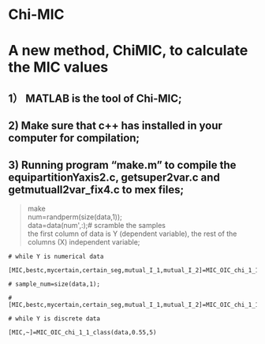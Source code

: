# Chi-MIC
# A new method, ChiMIC, to calculate the MIC values

## 1） MATLAB is the tool of Chi-MIC;    
## 2)  Make sure that c++ has installed in your computer for compilation;   
## 3)  Running program “make.m” to compile the equipartitionYaxis2.c, getsuper2var.c and getmutualI2var_fix4.c to mex files;
> make  
> num=randperm(size(data,1));   
> data=data(num',:);# scramble the samples  
the first column of data is Y (dependent variable), the rest of the columns (X) independent variable;
    
    # while Y is numerical data
    
    [MIC,bestc,mycertain,certain_seg,mutual_I_1,mutual_I_2]=MIC_OIC_chi_1_1(data,B,c,sample_num);
    
    # sample_num=size(data,1);
    
    #[MIC,bestc,mycertain,certain_seg,mutual_I_1,mutual_I_2]=MIC_OIC_chi_1_1(data,sample_num^0.55,5,sample_num);
    
    # while Y is discrete data
    
    [MIC,~]=MIC_OIC_chi_1_1_class(data,0.55,5)
    
